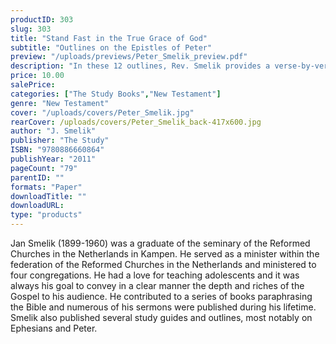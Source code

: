 ```yaml
---
productID: 303
slug: 303
title: "Stand Fast in the True Grace of God"
subtitle: "Outlines on the Epistles of Peter"
preview: "/uploads/previews/Peter_Smelik_preview.pdf"
description: "In these 12 outlines, Rev. Smelik provides a verse-by-verse treatment of 1 and 2 Peter. He shows that both letters seek to encourage the faithful to keep their hope in the Lord, in the face of a painful reality (1 Peter) and against tempting false teachings (2 Peter). Each outline has questions."
price: 10.00
salePrice: 
categories: ["The Study Books","New Testament"]
genre: "New Testament"
cover: "/uploads/covers/Peter_Smelik.jpg"
rearCover: /uploads/covers/Peter_Smelik_back-417x600.jpg
author: "J. Smelik"
publisher: "The Study"
ISBN: "9780886660864"
publishYear: "2011"
pageCount: "79"
parentID: ""
formats: "Paper"
downloadTitle: ""
downloadURL: 
type: "products"
---
```

Jan Smelik (1899-1960) was a graduate of the seminary of the Reformed Churches in the Netherlands in Kampen. He served as a minister within the federation of the Reformed Churches in the Netherlands and ministered to four congregations. He had a love for teaching adolescents and it was always his goal to convey in a clear manner the depth and riches of the Gospel to his audience. He contributed to a series of books paraphrasing the Bible and numerous of his sermons were published during his lifetime. Smelik also published several study guides and outlines, most notably on Ephesians and Peter.